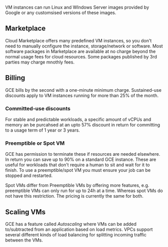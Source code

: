 VM instances can run Linux and WIndows Server images provided by Google or any customsised versions of these images.

## Marketplace
Cloud Marketplace offers many predefined VM instances, so you don't need to manually ocnfigure the instance, storage/network or software.
Most software packages in Marketplace are available at no charge beyond the normal usage fees for cloud resources.
Some packages published by 3rd parties may charge mnothly fees.

## Billing
GCE bills by the second with a one-minute minimum charge.
Sustained-use discounts apply to VM instances running for more than 25% of the month.

### Committed-use discounts
For stable and predictable workloads, a specific amount of vCPUs and memory an be purcahsed at an upto 57% discount in return for committing to a usage term of 1 year or 3 years.

### Preemptible or Spot VM
GCE has permission to terminate these if resources are needed elsewhere.
In return you can save up to 90% on a standard GCE instance.
These are useful for workloads that don't require a human to sit and wait for it to finish.
To use a preemptible/spot VM you must ensure your job can be stopped and restarted.

Spot VMs differ from Preemptible VMs by offering more features, e.g. preemptible VMs can only run for up to 24h at a time. Whereas spot VMs do not have this restriction.
The pricing is currently the same for both.

## Scaling VMs
GCE has a feature called _Autoscaling_ where VMs can be added to/subtracted from an application based on load metrics.
VPCs support several different kinds of load balancing for splitting incoming traffic between the VMs.
